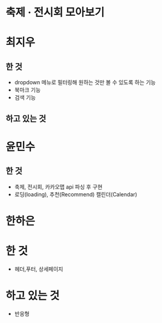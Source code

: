 # 축제 · 전시회 모아보기 

# 최지우
## 한 것
- dropdown 메뉴로 필터링해 원하는 것만 볼 수 있도록 하는 기능
- 북마크 기능
- 검색 기능

## 하고 있는 것


# 윤민수
## 한 것
- 축제, 전시회, 카카오맵 api 파싱 후 구현
- 로딩(loading), 추천(Recommend) 캘린더(Calendar)

# 한하은
# 한 것
- 헤더,푸터, 상세페이지

# 하고 있는 것
- 반응형